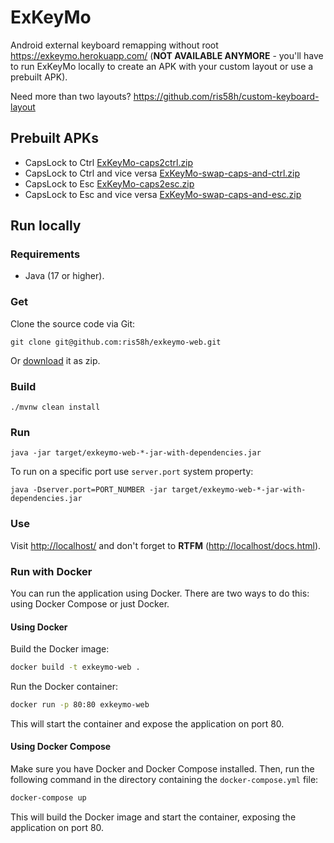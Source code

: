 # ExKeyMo
Android external keyboard remapping without root https://exkeymo.herokuapp.com/ (**NOT AVAILABLE ANYMORE** - you'll have to run ExKeyMo locally to create an APK with your custom layout or use a prebuilt APK).

Need more than two layouts? https://github.com/ris58h/custom-keyboard-layout

## Prebuilt APKs
- CapsLock to Ctrl [ExKeyMo-caps2ctrl.zip](https://github.com/ris58h/exkeymo-web/files/12775514/ExKeyMo-caps2ctrl.zip)
- CapsLock to Ctrl and vice versa [ExKeyMo-swap-caps-and-ctrl.zip](https://github.com/ris58h/exkeymo-web/files/12775516/ExKeyMo-swap-caps-and-ctrl.zip)
- CapsLock to Esc [ExKeyMo-caps2esc.zip](https://github.com/ris58h/exkeymo-web/files/12775515/ExKeyMo-caps2esc.zip)
- CapsLock to Esc and vice versa [ExKeyMo-swap-caps-and-esc.zip](https://github.com/ris58h/exkeymo-web/files/12775517/ExKeyMo-swap-caps-and-esc.zip)

## Run locally

### Requirements
- Java (17 or higher).

### Get
Clone the source code via Git:
```
git clone git@github.com:ris58h/exkeymo-web.git
```
Or [download](https://github.com/ris58h/exkeymo-web/archive/refs/heads/master.zip) it as zip.

### Build
```
./mvnw clean install
```

### Run
```
java -jar target/exkeymo-web-*-jar-with-dependencies.jar
```
To run on a specific port use `server.port` system property:
```
java -Dserver.port=PORT_NUMBER -jar target/exkeymo-web-*-jar-with-dependencies.jar
```

### Use
Visit [http://localhost/](http://localhost/) and don't forget to __RTFM__ ([http://localhost/docs.html](http://localhost/docs.html)).

### Run with Docker
You can run the application using Docker. There are two ways to do this: using Docker Compose or just Docker.

#### Using Docker
Build the Docker image:
```bash
docker build -t exkeymo-web .
```

Run the Docker container:
```bash
docker run -p 80:80 exkeymo-web
```
This will start the container and expose the application on port 80.

#### Using Docker Compose

Make sure you have Docker and Docker Compose installed. Then, run the following command in the directory containing the `docker-compose.yml` file:
```bash
docker-compose up
```
This will build the Docker image and start the container, exposing the application on port 80.
